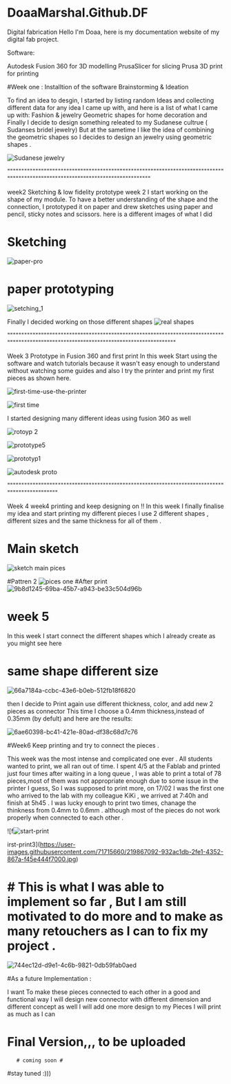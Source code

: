 # DoaaMarshal.Github.DF
Digital fabrication 
Hello I'm Doaa, here is my  documentation website of my digital fab project.


Software:

Autodesk Fusion 360 for 3D modelling
PrusaSlicer for slicing
Prusa 3D print for printing

#Week one :
Installtion of the software 
Brainstorming & Ideation

To find an idea to desgin, I started by listing random Ideas and  collecting  different  data for any idea I came up with,  and here is a list of  what I came up with:
Fashion & jewelry
Geometric shapes for  home decoration 
and Finally I decide to design something releated to my Sudanese cultrue ( Sudanses bridel jewelry)
But at the sametime I like the idea of combining the geometric shapes so I decides to design an jewelry using geometric shapes .

![Sudanese jewelry](https://user-images.githubusercontent.com/71715660/219802268-3180146c-0534-4904-9106-1d0ccfe42694.png)


""""""""""""""""""""""""""""""""""""""""""""""""""""""""""""""""""""""""""""""""""""""""""""""""""""""""""""""""""""""""""""""""

week2
Sketching & low fidelity prototype 
 week 2 I start working on the shape of my module. 
 To have a better understanding of the shape and the connection,
 I prototyped it on paper and drew sketches using paper and pencil, sticky notes and scissors.
 here is a different images of what I did
 # Sketching 
![paper-pro](https://user-images.githubusercontent.com/71715660/219864383-25b04264-5d11-4c96-99f8-6bc2eb25c3de.png)

# paper prototyping 
![setching_1](https://user-images.githubusercontent.com/71715660/219864427-bc515e1f-7a53-47f1-876a-118fa383432b.jpg)

Finally I decided working on those different shapes
![real shapes](https://user-images.githubusercontent.com/71715660/219864454-3891ac2a-5942-4f8b-b547-fc0ba70142b8.png)

"""""""""""""""""""""""""""""""""""""""""""""""""""""""""""""""""""""""""""""""""""""""""""""""""""""""""""""""""""""""""""""""""""""""""

Week 3
Prototype in Fusion 360 and first print 
In this week Start using the software and watch tutorials because it wasn't easy enough to understand without watching some guides 
and also I try the printer and print my first pieces as shown here.

![first-time-use-the-printer](https://user-images.githubusercontent.com/71715660/219865213-79c9478a-68d5-4f92-bb60-91edf0f1adc0.jpg)


![first time](https://user-images.githubusercontent.com/71715660/219865163-81db8f6b-6844-4401-90fd-410a9f82f7bd.png)

I started designing many different  ideas using fusion 360 as well

![rotoyp 2](https://user-images.githubusercontent.com/71715660/219865251-bdc7b68a-79e9-4bd0-87f1-003f73d0568e.png)


![prototype5](https://user-images.githubusercontent.com/71715660/219865254-5767ff21-5eb0-41b8-9120-5820b20c474c.png)

![prototyp1](https://user-images.githubusercontent.com/71715660/219865261-0668f1aa-2a88-4ea0-bdc6-0973fb5cf21a.png)

![autodesk proto](https://user-images.githubusercontent.com/71715660/219865269-90ae20f5-9fa8-4ab2-b7ca-9b2e2c44ed1f.png)

"""""""""""""""""""""""""""""""""""""""""""""""""""""""""""""""""""""""""""""""""""""""""""""""

Week 4
week4 printing and keep designing on !!
In this week I finally finalise my idea and start printing my different pieces 
I use 2 different shapes , different sizes and the same thickness for all of them .
 # Main sketch 

![sketch main pices](https://user-images.githubusercontent.com/71715660/219865315-5f9704d3-ef5d-45c2-a12a-914ef8e49aa5.png)

#Pattren 2
![pices one](https://user-images.githubusercontent.com/71715660/219865322-f886d2bd-7840-4f7a-a94e-3b784fc0cdb8.png)
#After print
![9b8d1245-69ba-45b7-a943-be33c504d96b](https://user-images.githubusercontent.com/71715660/219866318-4b9605f9-2920-48a1-8ccb-ab5500fa881a.png)


# week 5
In this week I start connect the different shapes which I already create as you might see here
# same shape different size 
![66a7184a-ccbc-43e6-b0eb-512fb18f6820](https://user-images.githubusercontent.com/71715660/219866348-03a2493e-db25-4c10-92d1-5f679f118cca.png)

 then I decide to Print again use different thickness, color, and add new 2 pieces as connector 
 This time I choose a 0.4mm thickness,instead of 0.35mm (by defult) and here are the results:

![6ae60398-bc41-421e-80ad-df38c68d7c76](https://user-images.githubusercontent.com/71715660/219866415-b5ac8cba-a307-42a6-9366-3c15d3b3f9d8.png)

#Week6
Keep printing and try to connect the pieces .


This week was the most intense and complicated one ever   .
All students wanted to print, we all ran out of time. I spent 4/5 at the Fablab and printed just four times after waiting in a long queue ,  I was able to print a total of   78 pieces,most of them was not appropriate enough due to some issue in the printer I guess, So I was supposed to print more,
on 17/02 I was the first one who arrived to the lab with my colleague KiKi , we arrived at 7:40h and finish at 5h45 .
I was lucky enough to print two times, chanage the thinkness from 0.4mm to 0.6mm . although most of the pieces do not work properly when connected to each other .

![f![start-print](https://user-images.githubusercontent.com/71715660/219867100-cf6f9b95-2e5f-441c-a760-27a63dae929f.jpg)

irst-print3](https://user-images.githubusercontent.com/71715660/219867092-932ac1db-2fe1-4352-867a-f45e444f7000.jpg)

# # This is what I was able to implement so far , But I am still motivated to do more and to make as many retouchers as I can to fix my project .

![744ec12d-d9e1-4c6b-9821-0db59fab0aed](https://user-images.githubusercontent.com/71715660/219867541-91a52186-4843-43c9-8d4c-faec07191282.png)

#As a future Implementation :

I want To  make these pieces  connected to each other  in a good and functional way 
I will design new connector with different dimension and different concept as well 
I will  add one more design to my Pieces 
I will print as much as I can 

 # Final Version,,, to be uploaded 
       # coming soon #
 #stay tuned :)))      
